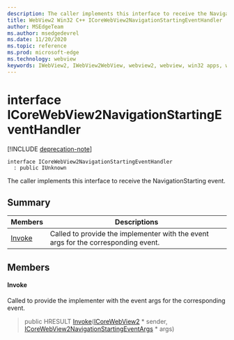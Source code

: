 ```yaml
---
description: The caller implements this interface to receive the NavigationStarting event.
title: WebView2 Win32 C++ ICoreWebView2NavigationStartingEventHandler
author: MSEdgeTeam
ms.author: msedgedevrel
ms.date: 11/20/2020
ms.topic: reference
ms.prod: microsoft-edge
ms.technology: webview
keywords: IWebView2, IWebView2WebView, webview2, webview, win32 apps, win32, edge, ICoreWebView2, ICoreWebView2Controller, browser control, edge html, ICoreWebView2NavigationStartingEventHandler
---
```


# interface ICoreWebView2NavigationStartingEventHandler 

[!INCLUDE [deprecation-note](../includes/deprecation-note.md)]

```
interface ICoreWebView2NavigationStartingEventHandler
  : public IUnknown
```

The caller implements this interface to receive the NavigationStarting event.

## Summary

 Members                        | Descriptions
--------------------------------|---------------------------------------------
[Invoke](#invoke) | Called to provide the implementer with the event args for the corresponding event.

## Members

#### Invoke 

Called to provide the implementer with the event args for the corresponding event.

> public HRESULT [Invoke](#invoke)([ICoreWebView2](icorewebview2.md) * sender, [ICoreWebView2NavigationStartingEventArgs](icorewebview2navigationstartingeventargs.md) * args)

